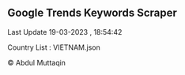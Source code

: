 

## Google Trends Keywords Scraper 
 
Last Update 19-03-2023 , 18:54:42

Country List :
VIETNAM.json



© Abdul Muttaqin 
